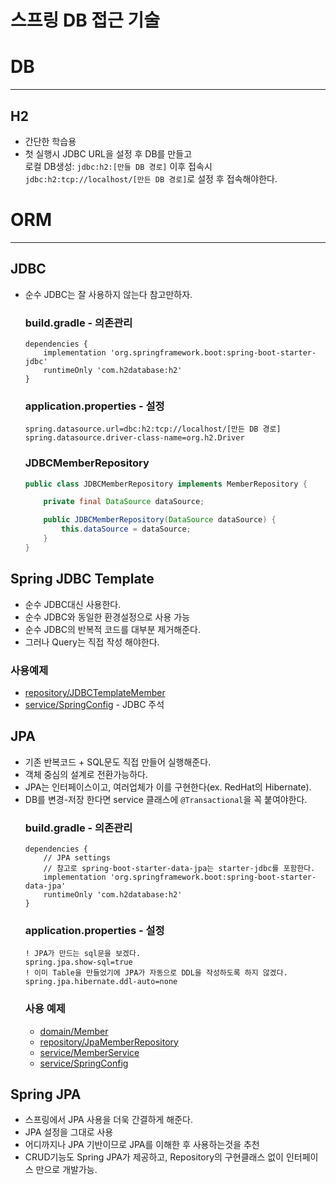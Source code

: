 스프링 DB 접근 기술
=================

# DB

------------------------------

## H2
* 간단한 학습용
* 첫 실행시 JDBC URL을 설정 후 DB를 만들고     
    로컬 DB생성: `jdbc:h2:[만들 DB 경로]` 이후 접속시     
    `jdbc:h2:tcp://localhost/[만든 DB 경로]`로 설정 후 접속해야한다.

# ORM

------------------------

## JDBC
* 순수 JDBC는 잘 사용하지 않는다 참고만하자.
  
  ### build.gradle - 의존관리
    ```
    dependencies {
        implementation 'org.springframework.boot:spring-boot-starter-jdbc'
        runtimeOnly 'com.h2database:h2'
    }
    ```
  ### application.properties - 설정
    ```
    spring.datasource.url=dbc:h2:tcp://localhost/[만든 DB 경로]
    spring.datasource.driver-class-name=org.h2.Driver
    ```
  
  ### JDBCMemberRepository
    ```java
    public class JDBCMemberRepository implements MemberRepository {
    
        private final DataSource dataSource;
    
        public JDBCMemberRepository(DataSource dataSource) {
            this.dataSource = dataSource;
        }
    }
    ```

## Spring JDBC Template
* 순수 JDBC대신 사용한다.
* 순수 JDBC와 동일한 환경설정으로 사용 가능
* 순수 JDBC의 반복적 코드를 대부분 제거해준다.
* 그러나 Query는 직접 작성 해야한다.

### 사용예제
* [repository/JDBCTemplateMember](/src/main/java/com/example1/springlecture/repository/JDBCTemplateMemberRepository.java)
* [service/SpringConfig](/src/main/java/com/example1/springlecture/service/MemberService.java) - JDBC 주석
## JPA
* 기존 반복코드 + SQL문도 직접 만들어 실행해준다.
* 객체 중심의 설계로 전환가능하다.
* JPA는 인터페이스이고, 여러업체가 이를 구현한다(ex. RedHat의 Hibernate).
* DB를 변경-저장 한다면 service 클래스에 `@Transactional`을 꼭 붙여야한다. 
  ### build.gradle - 의존관리
    ```
    dependencies {
        // JPA settings
        // 참고로 spring-boot-starter-data-jpa는 starter-jdbc를 포함한다.
        implementation 'org.springframework.boot:spring-boot-starter-data-jpa'
        runtimeOnly 'com.h2database:h2'
    }
    ```
  ### application.properties - 설정
    ```
    ! JPA가 만드는 sql문을 보겠다.
    spring.jpa.show-sql=true
    ! 이미 Table을 만들었기에 JPA가 자동으로 DDL을 작성하도록 하지 않겠다.
    spring.jpa.hibernate.ddl-auto=none
    ```
  ### 사용 예제
    * [domain/Member](/src/main/java/com/example1/springlecture/domain/Member.java)
    * [repository/JpaMemberRepository](/src/main/java/com/example1/springlecture/repository/JpaMemberRepository.java)
    * [service/MemberService](/src/main/java/com/example1/springlecture/service/MemberService.java)
    * [service/SpringConfig](/src/main/java/com/example1/springlecture/service/MemberService.java) 

## Spring JPA
* 스프링에서 JPA 사용을 더욱 간결하게 해준다.
* JPA 설정을 그대로 사용
* 어디까지나 JPA 기반이므로 JPA를 이해한 후 사용하는것을 추천
* CRUD기능도 Spring JPA가 제공하고, Repository의 구현클래스 없이 인터페이스 만으로 개발가능.
